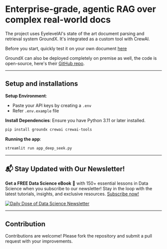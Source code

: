 # Enterprise-grade, agentic RAG over complex real-world docs

The project uses EyelevelAI's state of the art document parsing and retrieval system GroundX. It's integrated as a custom tool with CrewAI.

Before you start, quickly test it on your own document [here](https://dashboard.eyelevel.ai/xray)

GroundX can also be deployed completely on premise as well, the code is open-source, here's their [GitHub repo](https://github.com/eyelevelai/groundx-on-prem).

 ---
## Setup and installations

**Setup Environment**:
- Paste your API keys by creating a `.env`
- Refer `.env.example` file


**Install Dependencies**:
   Ensure you have Python 3.11 or later installed.
   ```bash
   pip install groundx crewai crewai-tools
   ```
**Running the app**:
```bash
streamlit run app_deep_seek.py
```

---

## 📬 Stay Updated with Our Newsletter!
**Get a FREE Data Science eBook** 📖 with 150+ essential lessons in Data Science when you subscribe to our newsletter! Stay in the loop with the latest tutorials, insights, and exclusive resources. [Subscribe now!](https://join.dailydoseofds.com)

[![Daily Dose of Data Science Newsletter](https://github.com/patchy631/ai-engineering/blob/main/resources/join_ddods.png)](https://join.dailydoseofds.com)

---

## Contribution

Contributions are welcome! Please fork the repository and submit a pull request with your improvements.
